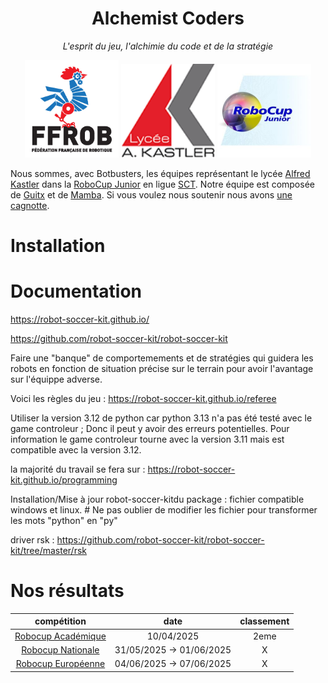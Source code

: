 <h1 style="text-align: center">Alchemist Coders</h1>

<p style="text-align: center; font-style: italic">L'esprit du jeu, l'alchimie du code et de la stratégie</p>

<p style="text-align: center">
<img src="https://raw.githubusercontent.com/Guitx-l/Alchemist_Coders/refs/heads/main/media/ffrob.jpg" width=150>
<img src="https://raw.githubusercontent.com/Guitx-l/Alchemist_Coders/refs/heads/main/media/logo-kastler.png" width=150>
<img src="https://raw.githubusercontent.com/Guitx-l/Alchemist_Coders/refs/heads/main/media/robocup-junior.jpg" width=150>

</p>

<p>
Nous sommes, avec Botbusters, les équipes représentant le lycée <a href="https://lyceekastler.fr">Alfred Kastler</a> 
dans la <a href="https://www.robocup.fr/qu-est-ce-que-c-est">RoboCup Junior</a> en ligue <a href="https://www.robocup.fr/about-3">SCT</a>.
Notre équipe est composée de <a href="https://github.com/Guitx-l">Guitx</a> et de <a href="https://github.com/Jonathan-Mamba">Mamba</a>.
Si vous voulez nous soutenir nous avons <a href="about:blank">une cagnotte</a>.
</p>

# Installation 

# Documentation

https://robot-soccer-kit.github.io/

https://github.com/robot-soccer-kit/robot-soccer-kit



Faire une "banque" de comportemements et de stratégies qui guidera les robots en fonction de situation précise sur le terrain pour avoir l'avantage sur l'équippe adverse.

Voici les règles du jeu : 
https://robot-soccer-kit.github.io/referee

Utiliser la version 3.12 de python car python 3.13 n'a pas été testé avec le game controleur ; Donc il peut y avoir des erreurs potentielles. Pour information le game controleur tourne avec la version 3.11 mais est compatible avec la version 3.12.

la majorité du travail se fera sur : https://robot-soccer-kit.github.io/programming

Installation/Mise à jour robot-soccer-kitdu package : fichier compatible windows et linux. # Ne pas oublier de modifier les fichier pour transformer les mots "python" en "py"

driver rsk : https://github.com/robot-soccer-kit/robot-soccer-kit/tree/master/rsk

# Nos résultats

|                              compétition                               |            date            |  classement  |
|:----------------------------------------------------------------------:|:--------------------------:|:------------:|
| [Robocup Académique](https://competition.robot-soccer-kit.com/team/1)  |         10/04/2025         |     2eme     |
|  [Robocup Nationale](https://competition.robot-soccer-kit.com/team/3)  |  31/05/2025 -> 01/06/2025  |      X       |
| [Robocup Européenne](https://competition.robot-soccer-kit.com/team/4)  |  04/06/2025 -> 07/06/2025  |      X       |


